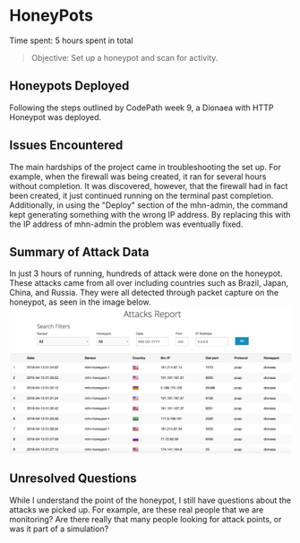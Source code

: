 # HoneyPots

Time spent: 5 hours spent in total

> Objective: Set up a honeypot and scan for activity.

## Honeypots Deployed
Following the steps outlined by CodePath week 9, a Dionaea with HTTP Honeypot was deployed.

## Issues Encountered
The main hardships of the project came in troubleshooting the set up. For example, when the firewall was being created, it ran for several hours without completion. It was discovered, however, that the firewall had in fact been created, it just continued running on the terminal past completion. Additionally, in using the "Deploy" section of the mhn-admin, the command kept generating something with the wrong IP address. By replacing this with the IP address of mhn-admin the problem was eventually fixed.

## Summary of Attack Data
In just 3 hours of running, hundreds of attack were done on the honeypot. These attacks came from all over including countries such as Brazil, Japan, China, and Russia. They were all detected through packet capture on the honeypot, as seen in the image below.
![](attacks.report.png)

## Unresolved Questions
While I understand the point of the honeypot, I still have questions about the attacks we picked up. For example, are these real people that we are monitoring? Are there really that many people looking for attack points, or was it part of a simulation?

